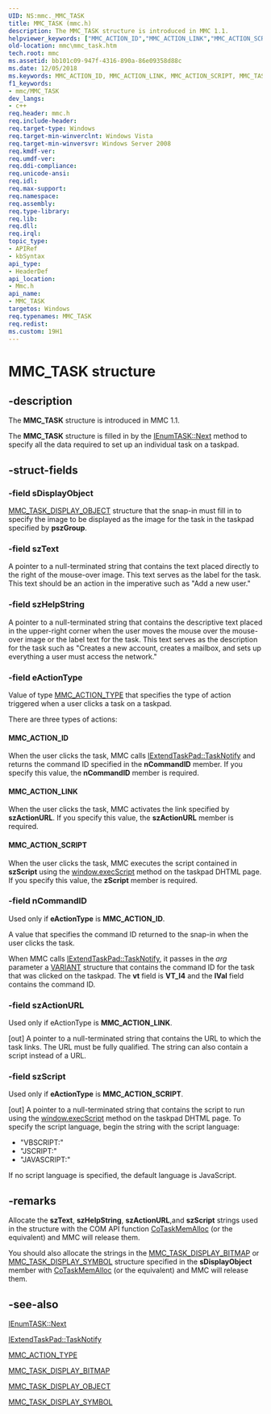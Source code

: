 ```yaml
---
UID: NS:mmc._MMC_TASK
title: MMC_TASK (mmc.h)
description: The MMC_TASK structure is introduced in MMC 1.1.
helpviewer_keywords: ["MMC_ACTION_ID","MMC_ACTION_LINK","MMC_ACTION_SCRIPT","MMC_TASK","MMC_TASK structure [MMC]","_slate_mmc_task","mmc.mmc_task","mmc/MMC_TASK"]
old-location: mmc\mmc_task.htm
tech.root: mmc
ms.assetid: bb101c09-947f-4316-890a-86e09358d88c
ms.date: 12/05/2018
ms.keywords: MMC_ACTION_ID, MMC_ACTION_LINK, MMC_ACTION_SCRIPT, MMC_TASK, MMC_TASK structure [MMC], _slate_mmc_task, mmc.mmc_task, mmc/MMC_TASK
f1_keywords:
- mmc/MMC_TASK
dev_langs:
- c++
req.header: mmc.h
req.include-header: 
req.target-type: Windows
req.target-min-winverclnt: Windows Vista
req.target-min-winversvr: Windows Server 2008
req.kmdf-ver: 
req.umdf-ver: 
req.ddi-compliance: 
req.unicode-ansi: 
req.idl: 
req.max-support: 
req.namespace: 
req.assembly: 
req.type-library: 
req.lib: 
req.dll: 
req.irql: 
topic_type:
- APIRef
- kbSyntax
api_type:
- HeaderDef
api_location:
- Mmc.h
api_name:
- MMC_TASK
targetos: Windows
req.typenames: MMC_TASK
req.redist: 
ms.custom: 19H1
---
```


# MMC_TASK structure


## -description


The 
<b>MMC_TASK</b> structure is introduced in MMC 1.1.

The 
<b>MMC_TASK</b> structure is filled in by the 
<a href="https://docs.microsoft.com/windows/desktop/api/mmc/nf-mmc-ienumtask-next">IEnumTASK::Next</a> method to specify all the data required to set up an individual task on a taskpad.


## -struct-fields




### -field sDisplayObject


<a href="https://docs.microsoft.com/windows/desktop/api/mmc/ns-mmc-mmc_task_display_object">MMC_TASK_DISPLAY_OBJECT</a> structure that the snap-in must fill in to specify the image to be displayed as the image for the task in the taskpad specified by <b>pszGroup</b>.


### -field szText

A pointer to a null-terminated string that contains the text placed directly to the right of the mouse-over image. This text serves as the label for the task. This text should be an action in the imperative such as "Add a new user."


### -field szHelpString

A pointer to a null-terminated string that contains the descriptive text placed in the upper-right corner when the user moves the mouse over the mouse-over image or the label text for the task. This text serves as the description for the task such as "Creates a new account, creates a mailbox, and sets up everything a user must access the network."


### -field eActionType

Value of type 
<a href="https://docs.microsoft.com/windows/desktop/api/mmc/ne-mmc-mmc_action_type">MMC_ACTION_TYPE</a> that specifies the type of action triggered when a user clicks a task on a taskpad.

There are three types of actions:



#### MMC_ACTION_ID

When the user clicks the task, MMC calls 
<a href="https://docs.microsoft.com/windows/desktop/api/mmc/nf-mmc-iextendtaskpad-tasknotify">IExtendTaskPad::TaskNotify</a> and returns the command ID specified in the <b>nCommandID</b> member. If you specify this value, the <b>nCommandID</b> member is required.



#### MMC_ACTION_LINK

When the user clicks the task, MMC activates the link specified by <b>szActionURL</b>. If you specify this value, the <b>szActionURL</b> member is required.



#### MMC_ACTION_SCRIPT

When the user clicks the task, MMC executes the script contained in <b>szScript</b> using the <a href="https://docs.microsoft.com/en-us/previous-versions/hh869591(v=vs.85)">window.execScript</a> method on the taskpad DHTML page. If you specify this value, the <b>zScript</b> member is required.


### -field nCommandID

Used only if <b>eActionType</b> is <b>MMC_ACTION_ID</b>.

A value that specifies the command ID returned to the snap-in when the user clicks the task.

When MMC calls <a href="https://docs.microsoft.com/windows/desktop/api/mmc/nf-mmc-iextendtaskpad-tasknotify">IExtendTaskPad::TaskNotify</a>, it passes in the <i>arg</i> parameter a <a href="https://docs.microsoft.com/windows/desktop/api/oaidl/ns-oaidl-variant">VARIANT</a> structure that contains the command ID for the task that was clicked on the taskpad. The <b>vt</b> field is <b>VT_I4</b> and the <b>lVal</b> field contains the command ID.


### -field szActionURL

Used only if eActionType is <b>MMC_ACTION_LINK</b>.

[out] A pointer to a null-terminated string that contains the URL to which the task links. The URL must be fully qualified. The string can also contain a script instead of a URL.


### -field szScript

Used only if <b>eActionType</b> is <b>MMC_ACTION_SCRIPT</b>.

[out] A pointer to a null-terminated string that contains the script to run using the <a href="https://docs.microsoft.com/en-us/previous-versions/hh869591(v=vs.85)">window.execScript</a> method on the taskpad DHTML page. To specify the script language, begin the string with the script language:

<ul>
<li>"VBSCRIPT:"</li>
<li>"JSCRIPT:"</li>
<li>"JAVASCRIPT:"</li>
</ul>
If no script language is specified, the default language is JavaScript.


## -remarks



Allocate the <b>szText</b>, <b>szHelpString</b>, <b>szActionURL</b>,and <b>szScript</b> strings used in the structure with the COM API function <a href="https://docs.microsoft.com/windows/desktop/api/combaseapi/nf-combaseapi-cotaskmemalloc">CoTaskMemAlloc</a> (or the equivalent) and MMC will release them.

You should also allocate the strings in the 
<a href="https://docs.microsoft.com/windows/desktop/api/mmc/ns-mmc-mmc_task_display_bitmap">MMC_TASK_DISPLAY_BITMAP</a> or 
<a href="https://docs.microsoft.com/windows/desktop/api/mmc/ns-mmc-mmc_task_display_symbol">MMC_TASK_DISPLAY_SYMBOL</a> structure specified in the <b>sDisplayObject</b> member with <a href="https://docs.microsoft.com/windows/desktop/api/combaseapi/nf-combaseapi-cotaskmemalloc">CoTaskMemAlloc</a> (or the equivalent) and MMC will release them.




## -see-also




<a href="https://docs.microsoft.com/windows/desktop/api/mmc/nf-mmc-ienumtask-next">IEnumTASK::Next</a>



<a href="https://docs.microsoft.com/windows/desktop/api/mmc/nf-mmc-iextendtaskpad-tasknotify">IExtendTaskPad::TaskNotify</a>



<a href="https://docs.microsoft.com/windows/desktop/api/mmc/ne-mmc-mmc_action_type">MMC_ACTION_TYPE</a>



<a href="https://docs.microsoft.com/windows/desktop/api/mmc/ns-mmc-mmc_task_display_bitmap">MMC_TASK_DISPLAY_BITMAP</a>



<a href="https://docs.microsoft.com/windows/desktop/api/mmc/ns-mmc-mmc_task_display_object">MMC_TASK_DISPLAY_OBJECT</a>



<a href="https://docs.microsoft.com/windows/desktop/api/mmc/ns-mmc-mmc_task_display_symbol">MMC_TASK_DISPLAY_SYMBOL</a>
 

 

